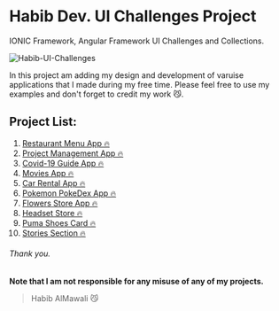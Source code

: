 # Habib Dev. UI Challenges Project
IONIC Framework, Angular Framework UI Challenges and Collections.  

![Habib-UI-Challenges](https://user-images.githubusercontent.com/31030616/87856306-57afb400-c92f-11ea-94ae-012556f77d42.png)

In this project am adding my design and development of varuise applications that I made during my free time.
Please feel free to use my examples and don't forget to credit my work :smirk_cat:.  

## Project List:
01. <a href="https://github.com/habibalmawali/UI-Challenges/tree/master/ionic-restrant-app">Restaurant Menu App 🔥</a>
02. <a href="https://github.com/habibalmawali/UI-Challenges/tree/master/ionic-project-management">Project Management App 🔥</a>
03. <a href="https://github.com/habibalmawali/UI-Challenges/tree/master/ionic-covid19-guide">Covid-19 Guide App 🔥</a>
04. <a href="https://github.com/habibalmawali/UI-Challenges/tree/master/ionic-movies">Movies App 🔥</a>
05. <a href="https://github.com/habibalmawali/UI-Challenges/tree/master/ionic-car-rental">Car Rental App 🔥</a>
06. <a href="https://github.com/habibalmawali/UI-Challenges/tree/master/ionic-pokedex">Pokemon PokeDex App 🔥</a>
07. <a href="https://github.com/habibalmawali/UI-Challenges/tree/master/ionic-flowers-store">Flowers Store App 🔥</a>
08. <a href="https://github.com/habibalmawali/prototype-into-real">Headset Store 🔥</a>
09. <a href="https://github.com/thedevclass/ionic-components-library/tree/shoes-card">Puma Shoes Card 🔥</a>
10. <a href="https://github.com/thedevclass/ionic-components-library/tree/stories">Stories Section 🔥</a>


###### Thank you.

**Note that I am not responsible for any misuse of any of my projects.**

> Habib AlMawali :smirk_cat:
